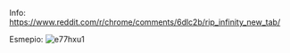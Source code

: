 Info: https://www.reddit.com/r/chrome/comments/6dlc2b/rip_infinity_new_tab/


Esmepio: ![e77hxu1](https://cloud.githubusercontent.com/assets/22590804/26522367/87e5c3da-42ff-11e7-83db-6a2e54e70dec.png)
